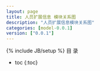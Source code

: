 ```yaml
---
layout: page
title: 人员扩展信息 模块关系图
description: "人员扩展信息模块关系图"
categories: [model-0.0.1]
version: ["0.0.1"]
---
```

{% include JB/setup %}
 目  录

* toc
{:toc}

